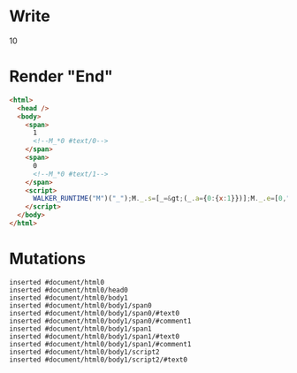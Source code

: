 # Write
  <span>1<!--M_*0 #text/0--></span><span>0<!--M_*0 #text/1--></span><script>WALKER_RUNTIME("M")("_");M._.s=[_=>(_.a={0:{x:1}})];M._.e=[0,"packages/translator-tags/src/__tests__/fixtures/let-tag-set-in-effect/template.marko_0_x"];M._.d=1;M._.w()</script>


# Render "End"
```html
<html>
  <head />
  <body>
    <span>
      1
      <!--M_*0 #text/0-->
    </span>
    <span>
      0
      <!--M_*0 #text/1-->
    </span>
    <script>
      WALKER_RUNTIME("M")("_");M._.s=[_=&gt;(_.a={0:{x:1}})];M._.e=[0,"packages/translator-tags/src/__tests__/fixtures/let-tag-set-in-effect/template.marko_0_x"];M._.d=1;M._.w()
    </script>
  </body>
</html>
```

# Mutations
```
inserted #document/html0
inserted #document/html0/head0
inserted #document/html0/body1
inserted #document/html0/body1/span0
inserted #document/html0/body1/span0/#text0
inserted #document/html0/body1/span0/#comment1
inserted #document/html0/body1/span1
inserted #document/html0/body1/span1/#text0
inserted #document/html0/body1/span1/#comment1
inserted #document/html0/body1/script2
inserted #document/html0/body1/script2/#text0
```